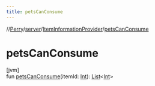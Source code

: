 ```yaml
---
title: petsCanConsume
---
```

//[Perry](../../../index.html)/[server](../index.html)/[ItemInformationProvider](index.html)/[petsCanConsume](pets-can-consume.html)



# petsCanConsume



[jvm]\
fun [petsCanConsume](pets-can-consume.html)(itemId: [Int](https://kotlinlang.org/api/latest/jvm/stdlib/kotlin/-int/index.html)): [List](https://kotlinlang.org/api/latest/jvm/stdlib/kotlin.collections/-list/index.html)<[Int](https://kotlinlang.org/api/latest/jvm/stdlib/kotlin/-int/index.html)>




